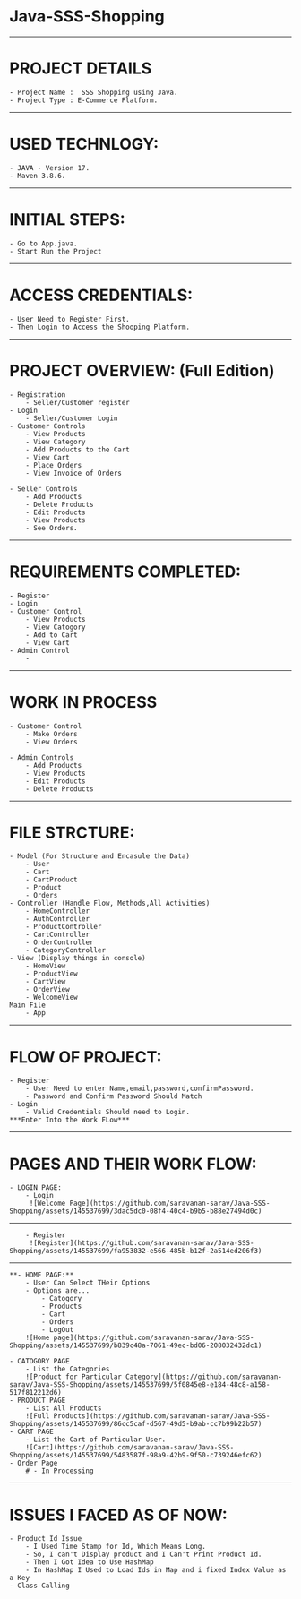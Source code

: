 # Java-SSS-Shopping
____________________________________________
# PROJECT DETAILS
    - Project Name :  SSS Shopping using Java.
    - Project Type : E-Commerce Platform.
_____________________________________________
# USED TECHNLOGY:
    - JAVA - Version 17.
    - Maven 3.8.6.
_____________________________________________
# INITIAL STEPS:
    - Go to App.java.
    - Start Run the Project
_____________________________________________
# ACCESS CREDENTIALS:
    - User Need to Register First.
    - Then Login to Access the Shooping Platform.
__________________________________________________
# PROJECT OVERVIEW: (Full Edition)
    - Registration
        - Seller/Customer register
    - Login
        - Seller/Customer Login
    - Customer Controls
        - View Products
        - View Category
        - Add Products to the Cart
        - View Cart
        - Place Orders
        - View Invoice of Orders
        
    - Seller Controls
        - Add Products
        - Delete Products
        - Edit Products
        - View Products
        - See Orders.
____________________________________________________
# REQUIREMENTS COMPLETED:
    - Register
    - Login
    - Customer Control
        - View Products
        - View Catogory
        - Add to Cart
        - View Cart
    - Admin Control
        -
_______________________________________________________
# WORK IN PROCESS
    - Customer Control
        - Make Orders
        - View Orders
        
    - Admin Controls
        - Add Products
        - View Products
        - Edit Products
        - Delete Products
        
_______________________________________________________
# FILE STRCTURE:
    - Model (For Structure and Encasule the Data)
        - User
        - Cart
        - CartProduct
        - Product
        - Orders
    - Controller (Handle Flow, Methods,All Activities)
        - HomeController
        - AuthController
        - ProductController
        - CartController
        - OrderController
        - CategoryController
    - View (Display things in console)
        - HomeView
        - ProductView
        - CartView
        - OrderView
        - WelcomeView
    Main File
        - App
__________________________________________________________________

# FLOW OF PROJECT:
    - Register 
        - User Need to enter Name,email,password,confirmPassword.
        - Password and Confirm Password Should Match
    - Login 
        - Valid Credentials Should need to Login.
    ***Enter Into the Work FLow***
___________________________________________________________________
# PAGES AND THEIR WORK FLOW:
    - LOGIN PAGE:
        - Login 
         ![Welcome Page](https://github.com/saravanan-sarav/Java-SSS-Shopping/assets/145537699/3dac5dc0-08f4-40c4-b9b5-b88e27494d0c)
_______________________________________________________________
        - Register
         ![Register](https://github.com/saravanan-sarav/Java-SSS-Shopping/assets/145537699/fa953832-e566-485b-b12f-2a514ed206f3)
______________________________________________________________
    **- HOME PAGE:**
        - User Can Select THeir Options
        - Options are...
            - Catogory
            - Products
            - Cart
            - Orders
            - LogOut
        ![Home page](https://github.com/saravanan-sarav/Java-SSS-Shopping/assets/145537699/b839c48a-7061-49ec-bd06-208032432dc1)

    - CATOGORY PAGE
        - List the Categories
        ![Product for Particular Category](https://github.com/saravanan-sarav/Java-SSS-Shopping/assets/145537699/5f0845e8-e184-48c8-a158-517f812212d6)
    - PRODUCT PAGE
        - List All Products
        ![Full Products](https://github.com/saravanan-sarav/Java-SSS-Shopping/assets/145537699/86cc5caf-d567-49d5-b9ab-cc7b99b22b57)
    - CART PAGE
        - List the Cart of Particular User.
        ![Cart](https://github.com/saravanan-sarav/Java-SSS-Shopping/assets/145537699/5483587f-98a9-42b9-9f50-c739246efc62)
    - Order Page 
        # - In Processing
______________________________________________________________

# ISSUES I FACED AS OF NOW:
    - Product Id Issue
        - I Used Time Stamp for Id, Which Means Long.
        - So, I can't Display product and I Can't Print Product Id.
        - Then I Got Idea to Use HashMap 
        - In HashMap I Used to Load Ids in Map and i fixed Index Value as a Key
    - Class Calling 



    
    
